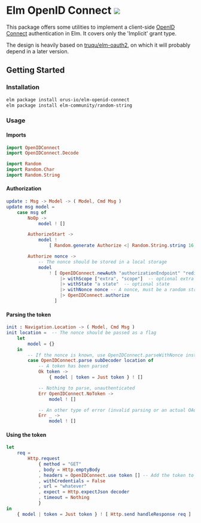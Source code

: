 # Elm OpenID Connect [![](https://img.shields.io/badge/doc-elm-60b5cc.svg?style=flat-square)](http://package.elm-lang.org/packages/orus-io/elm-openid-connect/latest)


This package offers some utilities to implement a client-side
[OpenID Connect]() authentication in Elm. It covers only
the 'Implicit' grant type.

The design is heavily based on [truqu/elm-oauth2](https://github.com/truqu/elm-oauth2),
on which it will probably depend in a later version.

## Getting Started

### Installation

```bash
elm package install orus-io/elm-openid-connect
elm package install elm-community/random-string
```

### Usage

#### Imports

```elm
import OpenIDConnect
import OpenIDConnect.Decode

import Random
import Random.Char
import Random.String
```

#### Authorization

```elm
update : Msg -> Model -> ( Model, Cmd Msg )
update msg model =
    case msg of
        NoOp ->
            model ! []

        AuthorizeStart ->
            model !
                [ Random.generate Authorize <| Random.String.string 16 Random.Char.latin ]

        Authorize nonce ->
            -- The nonce should be stored in a local storage
            model
                ! [ OpenIDConnect.newAuth "authorizationEndpoint" "redirectUri" "clientId"
                    |> withScope ["extra", "scope"]  -- optional extra scope
                    |> withState "a state"  -- optional state
                    |> withNonce nonce -- A nonce, must be a random string!
                    |> OpenIDConnect.authorize
                  ]
```

#### Parsing the token

```elm
init : Navigation.Location -> ( Model, Cmd Msg )
init location =  -- The nonce should be passed as a flag
    let
        model = {}
    in
        -- If the nonce is known, use OpenIDConnect.parseWithNonce instead
        case OpenIDConnect.parse subDecoder location of
            -- A token has been parsed
            Ok token ->
                { model | token = Just token } ! []

            -- Nothing to parse, unauthenticated
            Err OpenIDConnect.NoToken ->
                model ! []

            -- An other type of error (invalid parsing or an actual OAuth error)
            Err _ ->
                model ! []
```

#### Using the token

```elm
let
    req =
        Http.request
            { method = "GET"
            , body = Http.emptyBody
            , headers = OpenIDConnect.use token [] -- Add the token to the http headers
            , withCredentials = False
            , url = "whatever"
            , expect = Http.expectJson decoder
            , timeout = Nothing
            }
in
    { model | token = Just token } ! [ Http.send handleResponse req ]
```
